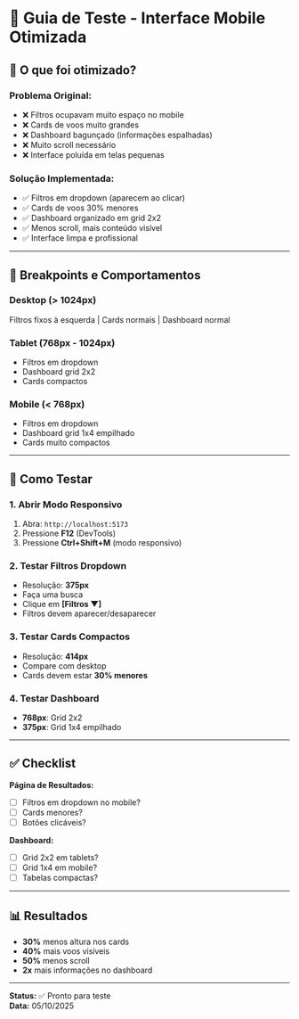 # 📱 Guia de Teste - Interface Mobile Otimizada

## 🎯 O que foi otimizado?

### **Problema Original:**
- ❌ Filtros ocupavam muito espaço no mobile
- ❌ Cards de voos muito grandes
- ❌ Dashboard bagunçado (informações espalhadas)
- ❌ Muito scroll necessário
- ❌ Interface poluída em telas pequenas

### **Solução Implementada:**
- ✅ Filtros em dropdown (aparecem ao clicar)
- ✅ Cards de voos 30% menores
- ✅ Dashboard organizado em grid 2x2
- ✅ Menos scroll, mais conteúdo visível
- ✅ Interface limpa e profissional

---

## 📐 Breakpoints e Comportamentos

### **Desktop (> 1024px)**
Filtros fixos à esquerda | Cards normais | Dashboard normal

### **Tablet (768px - 1024px)**
- Filtros em dropdown
- Dashboard grid 2x2
- Cards compactos

### **Mobile (< 768px)**
- Filtros em dropdown
- Dashboard grid 1x4 empilhado
- Cards muito compactos

---

## 🧪 Como Testar

### **1. Abrir Modo Responsivo**
1. Abra: `http://localhost:5173`
2. Pressione **F12** (DevTools)
3. Pressione **Ctrl+Shift+M** (modo responsivo)

### **2. Testar Filtros Dropdown**
- Resolução: **375px**
- Faça uma busca
- Clique em **[Filtros ▼]**
- Filtros devem aparecer/desaparecer

### **3. Testar Cards Compactos**
- Resolução: **414px**
- Compare com desktop
- Cards devem estar **30% menores**

### **4. Testar Dashboard**
- **768px**: Grid 2x2
- **375px**: Grid 1x4 empilhado

---

## ✅ Checklist

**Página de Resultados:**
- [ ] Filtros em dropdown no mobile?
- [ ] Cards menores?
- [ ] Botões clicáveis?

**Dashboard:**
- [ ] Grid 2x2 em tablets?
- [ ] Grid 1x4 em mobile?
- [ ] Tabelas compactas?

---

## 📊 Resultados

- **30%** menos altura nos cards
- **40%** mais voos visíveis
- **50%** menos scroll
- **2x** mais informações no dashboard

---

**Status:** ✅ Pronto para teste  
**Data:** 05/10/2025
